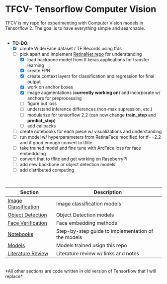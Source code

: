 # TFCV- Tensorflow Computer Vision

TFCV is my repo for experimenting with Computer Vision models in Tensorflow 2. The goal is to have everything simple and searchable.
<br><br>

* **TO-DO**: 
    * [x] create WiderFace dataset / TF Records using tfds
    * [ ] pick apart and implement [RetinaNet repo](https://github.com/fizyr/keras-retinanet) for understanding 
        * [x] load backbone model from tf.keras.applications for transfer learning
        * [x] create FPN
        * [x] create context layers for classification and regression for final output
        * [x] work on anchor boxes
        * [x] image augmentations (**currently working on**) and incorporate w/ anchors for preprocessing
        * [ ] figure out loss
        * [ ] understand inference differences (non-max supression, etc.)
        * [ ] modularize for tensorflow 2.2 (can now change **train_step** and **predict_step**)
        * [ ] add callbacks
    * [ ] create notebooks for each piece w/ visualizations and understanding
    * [ ] run model w/ hyperparameters from RetinaFace modified for tf==2.2 and if good enough convert to tflite
    * [ ] take trained model and fine tune with ArcFace loss for face embeddding
    * [ ] convert that to tflite and get working on RaspberryPi
    * [ ] add new backbone or object detection models
    * [ ] add distributed computing
<br>



| Section | Description |
|-|-|
| [Image Classification]() | Image classification models |
| [Object Detection]() | Object Detection models |
| [Face Verification]() | Face embedding methods |
| [Notebooks](https://github.com/sheyemkote42/tfcv/tree/master/notebooks) | Step-by-step guide to implementation of the models |
| [Models ](https://github.com/sheyemkote42/tfcv/tree/master/models) | Models trained usign this repo |
| [Literature Review](https://github.com/sheyemkote42/tfcv/blob/master/LitReview.md) | Literature review w/ links and notes |
<br>
*All other sections are code written in old version of Tensorflow that I will replace*
